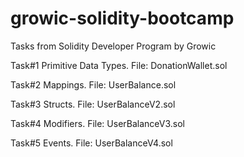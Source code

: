 # growic-solidity-bootcamp
Tasks from Solidity Developer Program by Growic

Task#1 Primitive Data Types. File: DonationWallet.sol

Task#2 Mappings. File: UserBalance.sol

Task#3 Structs. File: UserBalanceV2.sol

Task#4 Modifiers. File: UserBalanceV3.sol

Task#5 Events. File: UserBalanceV4.sol
